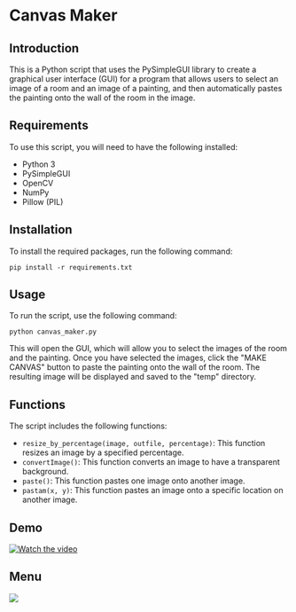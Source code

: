 # Canvas Maker






## Introduction

This is a Python script that uses the PySimpleGUI library to create a graphical user interface (GUI) for a program that allows users to select an image of a room and an image of a painting, and then automatically pastes the painting onto the wall of the room in the image.

## Requirements

To use this script, you will need to have the following installed:

- Python 3
- PySimpleGUI
- OpenCV
- NumPy
- Pillow (PIL)

## Installation

To install the required packages, run the following command:

```pip install -r requirements.txt```

## Usage

To run the script, use the following command:

```python canvas_maker.py```

This will open the GUI, which will allow you to select the images of the room and the painting. Once you have selected the images, click the "MAKE CANVAS" button to paste the painting onto the wall of the room. The resulting image will be displayed and saved to the "temp" directory.

## Functions

The script includes the following functions:

- `resize_by_percentage(image, outfile, percentage)`: This function resizes an image by a specified percentage.
- `convertImage()`: This function converts an image to have a transparent background.
- `paste()`: This function pastes one image onto another image.
- `pastam(x, y)`: This function pastes an image onto a specific location on another image.

## Demo
[![Watch the video](https://i.imgflip.com/604ad4.jpg)](https://www.youtube.com/watch?v=tM6KFKM0MS0)

## Menu

![](menu.png)
